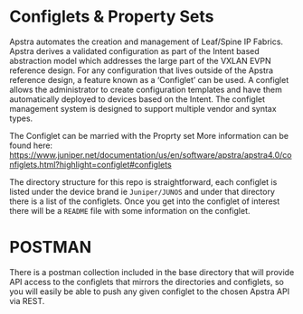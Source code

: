 # Configlets & Property Sets

Apstra automates the creation and management of Leaf/Spine IP Fabrics. Apstra derives a validated configuration as part of the Intent based abstraction model which addresses the large part of the VXLAN EVPN reference design. For any configuration that lives outside of the Apstra reference design, a feature known as a ‘Configlet’ can be used. A configlet allows the administrator to create configuration templates and have them automatically deployed to devices based on the Intent. The configlet management system is designed to support multiple vendor and syntax types.

The Configlet can be married with the Proprty set
More information can be found here: https://www.juniper.net/documentation/us/en/software/apstra/apstra4.0/configlets.html?highlight=configlet#configlets

The directory structure for this repo is straightforward, each configlet is listed under the device brand ie ```Juniper/JUNOS``` and under that directory there is a list of the configlets.  Once you get into the configlet of interest there will be a ```README``` file with some information on the configlet.

# POSTMAN
There is a postman collection included in the base directory that will provide API access to the configlets that mirrors the directories and configlets, so you will easily be able to push any given configlet to the chosen Apstra API via REST.
